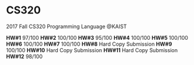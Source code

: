 # CS320
2017 Fall CS320 Programming Language @KAIST

**HW#1**  97/100
**HW#2**  100/100
**HW#3**  95/100
**HW#4**  100/100
**HW#5**  100/100
**HW#6**  100/100
**HW#7**  100/100
**HW#8**  Hard Copy Submission
**HW#9**  100/100
**HW#10** Hard Copy Submission
**HW#11** Hard Copy Submission
**HW#12** 98/100
